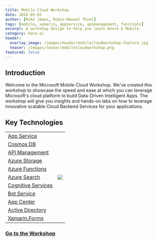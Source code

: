 ```yaml
---
title: Mobile Cloud Workshop
date: 2018-05-01
author: [Mike James, Robin-Manuel Thiel]
tags: [mobile, xamarin, appservice, apimanagement, functions]
excerpt: A workshop design to help you learn Azure & Mobile
category: data-ai
header:
  overlay_image: /images/header/mobilecloudworkshop-feature.jpg
  teaser: /images/teaser/mobilecloudworkshop.png
featured: false
---
```


## Introduction

Welcome to the Microsoft Mobile Cloud Workshop. We've created this workshop to showcase the speed and ease at which you can leverage Microsoft's cloud platform to build Data-Driven Intelligent Apps. The workshop will give you insights and hands-on labs on how to leverage innovative scalable Cloud Backend Services for your applications.

## Key Technologies

<table>
  <tr>
    <td nowrap><a href="https://azure.microsoft.com/en-us/services/app-service/">App Service</a></td>
    <td rowspan="11"><img src="https://raw.githubusercontent.com/MikeCodesDotNet/Mobile-Cloud-Workshop/master/Resources/Architecture.png"></td>
  </tr>
  <tr>
    <td nowrap><a href="https://azure.microsoft.com/en-us/services/cosmos-db/">Cosmos DB</a></td>
  </tr>
  <tr>
    <td nowrap><a href="https://azure.microsoft.com/en-us/services/api-management/">API Management</a></td>
  </tr>
  <tr>
    <td nowrap><a href="https://azure.microsoft.com/en-us/services/storage/">Azure Storage</a></td>
  </tr>
  <tr>
    <td nowrap><a href="https://azure.microsoft.com/en-us/services/functions/">Azure Functions</a></td>
  </tr>
  <tr>
    <td nowrap><a href="https://azure.microsoft.com/en-us/services/search/">Azure Search</a></td>
  </tr>
  <tr>
    <td nowrap><a href="https://azure.microsoft.com/en-us/services/cognitive-services/">Cognitive Services</a></td>
  </tr>
  <tr>
    <td nowrap><a href="https://azure.microsoft.com/en-us/services/bot-service/">Bot Service</a></td>
  </tr>
  <tr>
    <td nowrap><a href="https://appcenter.ms/">App Center</a></td>
  </tr>
  <tr>
    <td nowrap><a href="https://azure.microsoft.com/en-us/services/active-directory-b2c/">Active Directory</a></td>
  </tr>
  <tr>
    <td nowrap><a href="https://www.xamarin.com/forms/">Xamarin.Forms</a></td>
  </tr>
</table>

### [Go to the Workshop](https://aka.ms/mobilecloudworkshop)